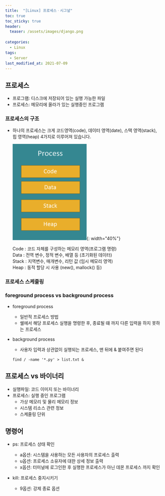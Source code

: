 ```yaml
---
title:  "[Linux] 프로세스ㆍ시그널"
toc: true
toc_sticky: true
header:
  teaser: /assets/images/django.png

categories:
  - Linux
tags:
  - Server
last_modified_at: 2021-07-09
---  
```



## 프로세스  
- 프로그램: 디스크에 저장되어 있는 실행 가능한 파일
- 프로세스: 메모리에 올라가 있는 실행중인 프로그램

### 프로세스의 구조
  * 하나의 프로세스는 크게 코드영역(code), 데이터 영역(date), 스택 영역(stack), 힙 영역(heap) 4가지로 이루어져 있습니다.

    ![](/assets/images/process.png){: width="40%"}  

    Code : 코드 자체를 구성하는 메모리 영역(프로그램 명령)  
    Data : 전역 변수, 정적 변수, 배열 등 (초기화된 데이터)  
    Stack : 지역변수, 매개변수, 리턴 값 (임시 메모리 영역)  
    Heap : 동적 할당 시 사용 (new(), mallock() 등)  


### 프로세스 스케줄링

























### foreground process vs background process
  - foreground process
    - 일반적 프로세스 방법
    - 쉘에서 해당 프로세스 실행을 명령한 후, 종료될 떄 까지 다른 입력을 하지 못하는 프로세스

  - background process
    - 사용자 입력과 상관없이 실행되는 프로세스, 맨 뒤에 & 붙여주면 된다
    ```
    find / -name '*.py' > list.txt &
    ```  

















## 프로세스 vs 바이너리

- 실행파일: 코드 이미지 또는 바이너리 
- 프로세스: 실행 중인 프로그램
  - 가상 메모리 및 물리 메모리 정보
  - 시스템 리소스 관련 정보
  - 스케줄링 단위  

## 명령어
- ps: 프로세스 상태 확인
  - a옵션: 시스템을 사용하는 모든 사용자의 프로세스 출력
  - u옵션: 프로세스 소유자에 대한 상세 정보 출력
  - x옵션: 터미널에 로그인한 후 실행한 프로세스가 아닌 데몬 프로세스 까지 확인

- kill: 프로세스 중지시키기
  - 9옵션: 강제 종료 옵션